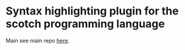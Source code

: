 # Syntax highlighting plugin for the scotch programming language

Main see main repo [here](https://github.com/dk949/scotch/).
